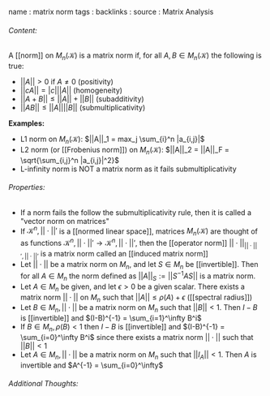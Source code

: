 name : matrix norm
tags : 
backlinks : 
source : Matrix Analysis

###### Content:
A [[norm]] on $M_n(\mathcal{K})$ is a matrix norm if, for all $A,B \in M_n(\mathcal{K})$ the following is true:
- $||A||>0$ if $A \neq 0$  (positivity)
- $||cA|| = |c|||A||$ (homogeneity)
- $||A+B|| \leq ||A||+||B||$ (subadditivity)
- $||AB|| \leq ||A||||B||$ (submultiplicativity)


**Examples:**
- L1 norm on $M_n(\mathcal{K})$: $||A||_1 = max_j \sum_{i}^n |a_{i,j}|$
- L2 norm (or [[Frobenius norm]]) on $M_n(\mathcal{K})$: $||A||_2 = ||A||_F = \sqrt{\sum_{i,j}^n |a_{i,j}|^2}$
- L-infinity norm is NOT a matrix norm as it fails submultiplicativity

###### Properties:
- If a norm fails the follow the submultiplicativity rule, then it is called a "vector norm on matrices"
- If $\mathcal{K}^n,||\cdot||'$ is a [[normed linear space]], matrices $M_n(\mathcal{K})$ are thought of as functions $\mathcal{K}^n,||\cdot||' \rightarrow \mathcal{K}^n,||\cdot||'$, then the [[operator norm]] $||\cdot||_{||\cdot||',||\cdot||'}$ is a matrix norm called an [[induced matrix norm]]
- Let $||\cdot||$ be a matrix norm on $M_n$, and let $S \in M_n$ be [[invertible]]. Then for all $A\in M_n$ the norm defined as $||A||_S:=||S^{-1}AS||$ is a matrix norm.
- Let $A \in M_n$ be given, and let $\epsilon > 0$ be a given scalar. There exists a matrix norm $||\cdot||$ on $M_n$ such that $||A|| \leq \rho (A)+\epsilon$ ([[spectral radius]])
- Let $B \in M_n,||\cdot||$ be a matrix norm on $M_n$ such that $||B|| <1$. Then $I-B$ is [[invertible]] and $(I-B)^{-1} = \sum_{i=1}^\infty B^i$
- If $B \in M_n, \rho(B) <1$ then $I-B$ is [[invertible]] and $(I-B)^{-1} = \sum_{i=0}^\infty B^i$ since there exists a matrix norm $||\cdot||$ such that $||B||<1$
- Let $A \in M_n, ||\cdot||$ be a matrix norm on $M_n$ such that $||I_A||<1$. Then $A$ is invertible and $A^{-1} = \sum_{i=0}^\infty$

###### Additional Thoughts:
